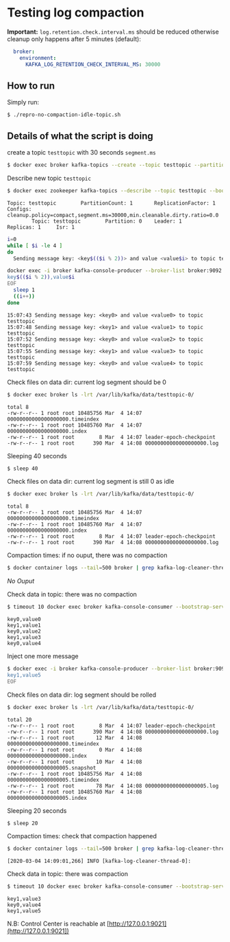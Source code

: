 # Testing log compaction

**Important:** `log.retention.check.interval.ms` should be reduced otherwise cleanup only happens after 5 minutes (default):

```yml
  broker:
    environment:
      KAFKA_LOG_RETENTION_CHECK_INTERVAL_MS: 30000
```

## How to run

Simply run:

```
$ ./repro-no-compaction-idle-topic.sh
```


## Details of what the script is doing

create a topic `testtopic` with 30 seconds `segment.ms`

```bash
$ docker exec broker kafka-topics --create --topic testtopic --partitions 1 --replication-factor 1 --bootstrap-server broker:9092 --config segment.ms=30000 --config cleanup.policy=compact --config min.cleanable.dirty.ratio=0.0
```

Describe new topic `testtopic`

```bash
$ docker exec zookeeper kafka-topics --describe --topic testtopic --bootstrap-server broker:9092
```

```
Topic: testtopic        PartitionCount: 1       ReplicationFactor: 1    Configs: cleanup.policy=compact,segment.ms=30000,min.cleanable.dirty.ratio=0.0
        Topic: testtopic        Partition: 0    Leader: 1       Replicas: 1     Isr: 1
```

```bash
i=0
while [ $i -le 4 ]
do
  Sending message key: <key$(($i % 2))> and value <value$i> to topic testtopic

docker exec -i broker kafka-console-producer --broker-list broker:9092 --topic testtopic --property parse.key=true --property key.separator=, << EOF
key$(($i % 2)),value$i
EOF
  sleep 1
  ((i++))
done
```

```
15:07:43 Sending message key: <key0> and value <value0> to topic testtopic
15:07:48 Sending message key: <key1> and value <value1> to topic testtopic
15:07:52 Sending message key: <key0> and value <value2> to topic testtopic
15:07:55 Sending message key: <key1> and value <value3> to topic testtopic
15:07:59 Sending message key: <key0> and value <value4> to topic testtopic
```

Check files on data dir: current log segment should be 0

```bash
$ docker exec broker ls -lrt /var/lib/kafka/data/testtopic-0/
```

```
total 8
-rw-r--r-- 1 root root 10485756 Mar  4 14:07 00000000000000000000.timeindex
-rw-r--r-- 1 root root 10485760 Mar  4 14:07 00000000000000000000.index
-rw-r--r-- 1 root root        8 Mar  4 14:07 leader-epoch-checkpoint
-rw-r--r-- 1 root root      390 Mar  4 14:08 00000000000000000000.log
```

Sleeping 40 seconds

```bash
$ sleep 40
```

Check files on data dir: current log segment is still 0 as idle

```bash
$ docker exec broker ls -lrt /var/lib/kafka/data/testtopic-0/
```

```
total 8
-rw-r--r-- 1 root root 10485756 Mar  4 14:07 00000000000000000000.timeindex
-rw-r--r-- 1 root root 10485760 Mar  4 14:07 00000000000000000000.index
-rw-r--r-- 1 root root        8 Mar  4 14:07 leader-epoch-checkpoint
-rw-r--r-- 1 root root      390 Mar  4 14:08 00000000000000000000.log
```

Compaction times: if no ouput, there was no compaction

```bash
$ docker container logs --tail=500 broker | grep kafka-log-cleaner-thread
```

*No Ouput*

Check data in topic: there was no compaction

```bash
$ timeout 10 docker exec broker kafka-console-consumer --bootstrap-server broker:9092 --topic testtopic --from-beginning --property print.key=true --property key.separator=,
```

```
key0,value0
key1,value1
key0,value2
key1,value3
key0,value4
```

Inject one more message

```bash
$ docker exec -i broker kafka-console-producer --broker-list broker:9092 --topic testtopic --property parse.key=true --property key.separator=, << EOF
key1,value5
EOF
```

Check files on data dir: log segment should be rolled

```bash
$ docker exec broker ls -lrt /var/lib/kafka/data/testtopic-0/
```

```
total 20
-rw-r--r-- 1 root root        8 Mar  4 14:07 leader-epoch-checkpoint
-rw-r--r-- 1 root root      390 Mar  4 14:08 00000000000000000000.log
-rw-r--r-- 1 root root       12 Mar  4 14:08 00000000000000000000.timeindex
-rw-r--r-- 1 root root        0 Mar  4 14:08 00000000000000000000.index
-rw-r--r-- 1 root root       10 Mar  4 14:08 00000000000000000005.snapshot
-rw-r--r-- 1 root root 10485756 Mar  4 14:08 00000000000000000005.timeindex
-rw-r--r-- 1 root root       78 Mar  4 14:08 00000000000000000005.log
-rw-r--r-- 1 root root 10485760 Mar  4 14:08 00000000000000000005.index
```

Sleeping 20 seconds

```bash
$ sleep 20
```

Compaction times: check that compaction happened

```bash
$ docker container logs --tail=500 broker | grep kafka-log-cleaner-thread
```

```
[2020-03-04 14:09:01,266] INFO [kafka-log-cleaner-thread-0]:
```

Check data in topic: there was compaction

```bash
$ timeout 10 docker exec broker kafka-console-consumer --bootstrap-server broker:9092 --topic testtopic --from-beginning --property print.key=true --property key.separator=,
```

```
key1,value3
key0,value4
key1,value5
```

N.B: Control Center is reachable at [http://127.0.0.1:9021](http://127.0.0.1:9021])
